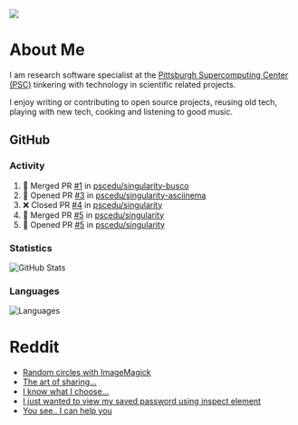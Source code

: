 ![](https://komarev.com/ghpvc/?username=icaoberg)

# About Me
I am research software specialist at the [Pittsburgh Supercomputing Center (PSC)](https://www.psc.edu/) tinkering with technology in scientific related projects.

I enjoy writing or contributing to open source projects, reusing old tech, playing with new tech, cooking and listening to good music.

## GitHub
### Activity
<!--START_SECTION:activity-->
1. 🎉 Merged PR [#1](https://github.com/pscedu/singularity-busco/pull/1) in [pscedu/singularity-busco](https://github.com/pscedu/singularity-busco)
2. 💪 Opened PR [#3](https://github.com/pscedu/singularity-asciinema/pull/3) in [pscedu/singularity-asciinema](https://github.com/pscedu/singularity-asciinema)
3. ❌ Closed PR [#4](https://github.com/pscedu/singularity/pull/4) in [pscedu/singularity](https://github.com/pscedu/singularity)
4. 🎉 Merged PR [#5](https://github.com/pscedu/singularity/pull/5) in [pscedu/singularity](https://github.com/pscedu/singularity)
5. 💪 Opened PR [#5](https://github.com/pscedu/singularity/pull/5) in [pscedu/singularity](https://github.com/pscedu/singularity)
<!--END_SECTION:activity-->

### Statistics
![GitHub Stats](https://github-readme-stats.vercel.app/api?username=icaoberg&count_private=true&show_icons=true)

### Languages
![Languages](https://github-readme-stats.vercel.app/api/top-langs/?username=icaoberg&show_icons=true&langs_count=10&hide=HTML,CSS,M)

# Reddit
<!-- BLOG-POST-LIST:START -->
- [Random circles with ImageMagick](https://www.reddit.com/r/u_icaoberg/comments/p04t90/random_circles_with_imagemagick/)
- [The art of sharing...](https://www.reddit.com/r/u_icaoberg/comments/oyp9pc/the_art_of_sharing/)
- [I know what I choose…](https://www.reddit.com/r/u_icaoberg/comments/oyoolb/i_know_what_i_choose/)
- [I just wanted to view my saved password using inspect element](https://www.reddit.com/r/u_icaoberg/comments/oyol4r/i_just_wanted_to_view_my_saved_password_using/)
- [You see.. I can help you](https://www.reddit.com/r/u_icaoberg/comments/omhqz4/you_see_i_can_help_you/)
<!-- BLOG-POST-LIST:END -->
